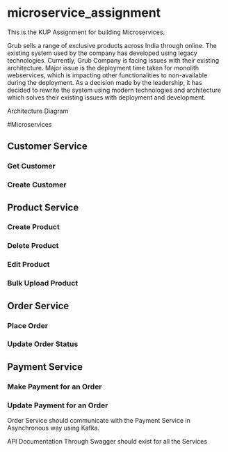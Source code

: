# microservice_assignment

This is the KUP Assignment for building Microservices.

Grub sells a range of exclusive products across India through online. The existing system used by the company has developed using legacy technologies. Currently, Grub Company is facing issues with their existing architecture. Major issue is the deployment time taken for monolith webservices, which is impacting other functionalities to non-available during the deployment. As a decision made by the leadership, it has decided to rewrite the system using modern technologies and architecture which solves their existing issues with deployment and development.


Architecture Diagram

#Microservices
## Customer Service
  ### Get Customer
  ### Create Customer
  
## Product Service
   ### Create Product
   ### Delete Product
   ### Edit Product
   ### Bulk Upload Product
   
## Order Service
   ### Place Order
   ### Update Order Status
   
## Payment Service
   ### Make Payment for an Order
   ### Update Payment for an Order
   
   Order Service should communicate with the Payment Service in Asynchronous way using Kafka.

API Documentation Through Swagger should exist for all the Services



